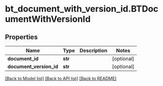 # bt_document_with_version_id.BTDocumentWithVersionId

## Properties
Name | Type | Description | Notes
------------ | ------------- | ------------- | -------------
**document_id** | **str** |  | [optional] 
**document_version_id** | **str** |  | [optional] 

[[Back to Model list]](../README.md#documentation-for-models) [[Back to API list]](../README.md#documentation-for-api-endpoints) [[Back to README]](../README.md)


